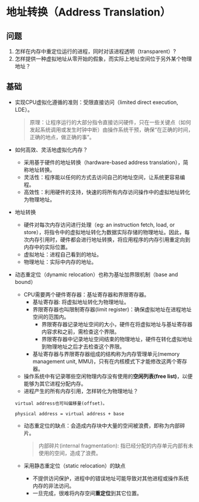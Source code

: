<!--
 * @Author: JohnJeep
 * @Date: 2020-05-12 20:40:56
 * @LastEditTime: 2020-08-11 19:59:24
 * @LastEditors: Please set LastEditors
 * @Description: 地址转换
--> 

# 地址转换（Address Translation）

## 问题
1. 怎样在内存中重定位运行的进程，同时对该进程透明（transparent）?
2. 怎样提供一种虚拟地址从零开始的假象，而实际上地址空间位于另外某个物理地址？


## 基础
- 实现CPU虚拟化遵循的准则：受限直接访问（limited direct execution, LDE）。
  > 原理：让程序运行的大部分指令直接访问硬件，只在一些关键点（如何发起系统调用或发生时钟中断）由操作系统干预，确保“在正确的时间，正确的地点，做正确的事”。


- 如何高效、灵活地虚拟化内存？
  - 采用基于硬件的地址转换（hardware-based address translation），简称地址转换。
  - 灵活性：程序能以任何的方式去访问自己的地址空间，让系统更容易编程。
  - 高效性：利用硬件的支持，快速的将所有内存访问操作中的虚拟地址转化为物理地址。
 
 
- 地址转换
  - 硬件对每次内存访问进行处理（eg: an instruction fetch, load, or store），将指令中的虚拟地址转化为数据实际存储的物理地址。因此，每次内存引用时，硬件都会进行地址转换，将应用程序的内存引用重定向到内存中的实际位置。
  - 虚拟地址：进程自己看到的地址。
  - 物理地址：实际中内存的地址。


- 动态重定位（dynamic relocation）也称为基址加界限机制（base and bound）
  - CPU需要两个硬件寄存器：基址寄存器和界限寄存器。 
    - 基址寄存器: 将虚拟地址转化为物理地址。
    - 界限寄存器也叫限制寄存器(limit register)：确保虚拟地址在进程地址空间的范围内。
      - 界限寄存器记录地址空间的大小，硬件在将虚拟地址与基址寄存器内容求和之前，需检查这个界限。
      - 界限寄存器中记录地址空间结束的物理地址，硬件在转化虚拟地址到物理地址之后才去检查这个界限。
    - 基址寄存器与界限寄存器组成的结构称为内存管理单元(memory management unit, MMU)，只有在内核模式下才能修改这两个寄存器。
  - 操作系统中有记录哪些空闲物理内存没有使用的**空闲列表(free list)**，以便能够为其它进程分配内存。    
  - 进程产生的所有内存引用，怎样转化为物理地址？
   ```
   virtual address也可叫偏移量(offset)。

   physical address = virtual address + base
   ```

  - 动态重定位的缺点：会造成内存块中大量的空间被浪费，即称为内部碎片。
    > 内部碎片(internal fragmentation): 指已经分配的内存单元内部有未使用的空间，造成了浪费。

  - 采用静态重定位（static relocation）的缺点
    - 不提供访问保护，进程中的错误地址可能导致对其他进程或操作系统内存的非法访问。
    - 一旦完成，很难将内存空间**重定位**到其它位置。  
